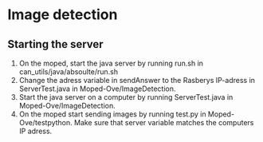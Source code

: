 # Image detection

## Starting the server ##
1. On the moped, start the java server by running run.sh in can_utils/java/absoulte/run.sh
2. Change the adress variable in sendAnswer to the Rasberys IP-adress in ServerTest.java in Moped-Ove/ImageDetection.
3. Start the java server on a computer by running ServerTest.java in Moped-Ove/ImageDetection.
4. On the moped start sending images by running test.py in Moped-Ove/testpython. Make sure that server variable matches the computers IP adress.

